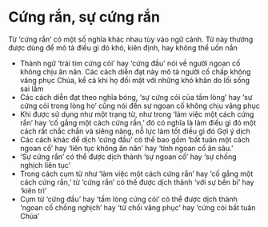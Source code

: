 # Cứng rắn, sự cứng rắn

Từ ‘cứng rắn’ có một số nghĩa khác nhau tùy vào ngữ cảnh.  Từ này thường được dùng để mô tả điều gì đó khó, kiên định, hay không thể uốn nắn
- Thành ngữ ‘trái tim cứng cỏi’ hay ‘cứng đầu’ nói về người ngoan cố không chịu ăn năn.  Các cách diễn đạt này mô tả người cố chấp không vâng phục Chúa, kể cả khi họ đối mặt với những khó khăn do lối sống sai lầm
- Các cách diễn đạt theo nghĩa bóng, ‘sự cứng cỏi của tấm lòng’ hay ‘sự cứng cỏi trong lòng họ’ cũng nói đến sự ngoan cố không chịu vâng phục
- Khi được sử dụng như một trạng từ, như trong ‘làm việc một cách cứng rắn’ hay ‘cố gắng một cách cứng rắn,’ đó có nghĩa là làm điều gì đó một cách rất chắc chắn và siêng năng, nỗ lực làm tốt điều gì đó
Gợi ý dịch
- Các cách khác để dịch ‘cứng đầu’ có thể bao gồm ‘bất tuân một cách ngoan cố’ hay ‘liên tục không ăn năn’ hay ‘tính ngoan cố ăn sâu.’
- ‘Sự cứng rắn’ có thể được dịch thành ‘sự ngoan cố’ hay ‘sự chống nghịch liên tục’
- Trong cách cụm từ như ‘làm việc một cách cứng rắn’ hay ‘cố gắng một cách cứng rắn,’ từ ‘cứng rắn’ có thế được dịch thành ‘với sự bền bỉ’ hay ‘kiên trì’
- Cụm từ ‘cứng đầu’ hay ‘tấm lòng cứng cỏi’ có thể được dịch thành ‘ngoan cố chống nghịch’ hay ‘từ chối vâng phục’ hay ‘cứng cỏi bất tuân Chúa’

